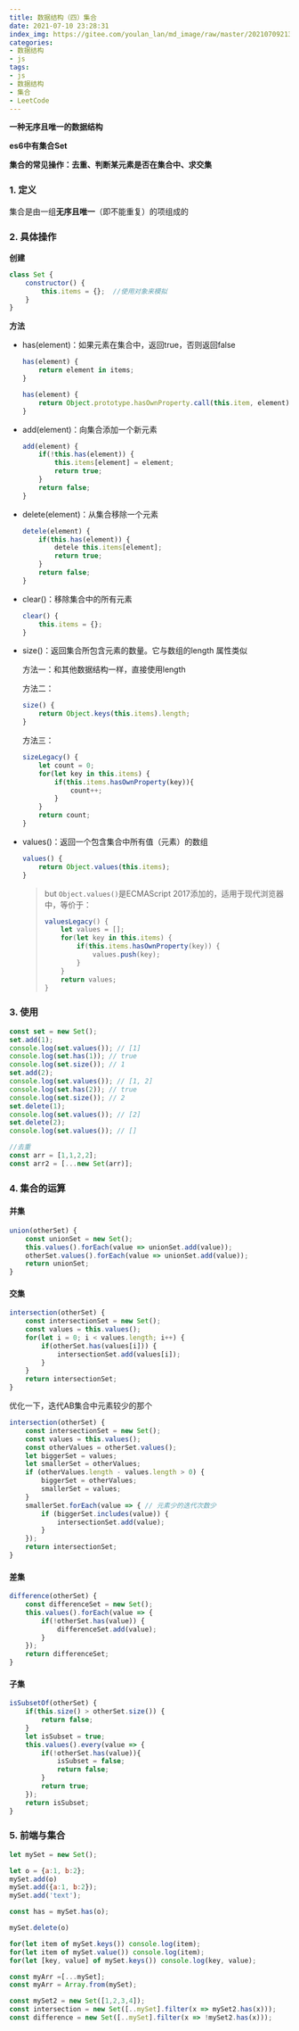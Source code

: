 ```yaml
---
title: 数据结构（四）集合
date: 2021-07-10 23:28:31
index_img: https://gitee.com/youlan_lan/md_image/raw/master/20210709213832.png
categories:
- 数据结构
- js
tags:
- js
- 数据结构
- 集合
- LeetCode
---
```



**一种无序且唯一的数据结构**

**es6中有集合Set**

**集合的常见操作：去重、判断某元素是否在集合中、求交集**

### 1. 定义

集合是由一组**无序且唯一**（即不能重复）的项组成的

### 2. 具体操作

**创建**

```js
class Set {
	constructor() {
		this.items = {};  //使用对象来模拟
	}
}
```

**方法**

* has(element)：如果元素在集合中，返回true，否则返回false

  ```js
  has(element) {
      return element in items;
  }
  ```

  ```js
  has(element) {
      return Object.prototype.hasOwnProperty.call(this.item, element);
  }
  ```

* add(element)：向集合添加一个新元素

  ```js
  add(element) {
      if(!this.has(element)) {
          this.items[element] = element;
          return true;
      }
      return false;
  }
  ```

* delete(element)：从集合移除一个元素

  ```js
  detele(element) {
      if(this.has(element)) {
          detele this.items[element];
          return true;
      }
      return false;
  }
  ```

* clear()：移除集合中的所有元素

  ```js
  clear() {
      this.items = {};
  }
  ```

* size()：返回集合所包含元素的数量。它与数组的length 属性类似

  方法一：和其他数据结构一样，直接使用length

  方法二：

  ```js
  size() {
      return Object.keys(this.items).length;
  }
  ```

  方法三：

  ```js
  sizeLegacy() {
      let count = 0;
      for(let key in this.items) {
          if(this.items.hasOwnProperty(key)){
              count++;
          }
      }
      return count;
  }
  ```

* values()：返回一个包含集合中所有值（元素）的数组

  ```js
  values() {
      return Object.values(this.items);
  }
  ```

  > but `Object.values()`是ECMAScript 2017添加的，适用于现代浏览器中，等价于：
  >
  > ```js
  > valuesLegacy() {
  >     let values = [];
  >     for(let key in this.items) {
  >         if(this.items.hasOwnProperty(key)) {
  >             values.push(key);
  >         }
  >     }
  >     return values;
  > }
  > ```

### 3. 使用

```js
const set = new Set();
set.add(1);
console.log(set.values()); // [1]
console.log(set.has(1)); // true
console.log(set.size()); // 1
set.add(2);
console.log(set.values()); // [1, 2]
console.log(set.has(2)); // true
console.log(set.size()); // 2
set.delete(1);
console.log(set.values()); // [2]
set.delete(2);
console.log(set.values()); // []
```

```js
//去重
const arr = [1,1,2,2];
const arr2 = [...new Set(arr)];
```



### 4. 集合的运算

#### 并集

```js
union(otherSet) {
    const unionSet = new Set();
    this.values().forEach(value => unionSet.add(value));
    otherSet.values().forEach(value => unionSet.add(value));
    return unionSet;
}
```

#### 交集

```js
intersection(otherSet) {
    const intersectionSet = new Set();
    const values = this.values();
    for(let i = 0; i < values.length; i++) {
        if(otherSet.has(values[i])) {
            intersectionSet.add(values[i]);
        }
    }
    return intersectionSet;
}
```

优化一下，迭代AB集合中元素较少的那个

```js
intersection(otherSet) {
    const intersectionSet = new Set(); 
    const values = this.values(); 
    const otherValues = otherSet.values();
    let biggerSet = values; 
    let smallerSet = otherValues; 
    if (otherValues.length - values.length > 0) { 
        biggerSet = otherValues;
        smallerSet = values;
    }
    smallerSet.forEach(value => { // 元素少的迭代次数少
        if (biggerSet.includes(value)) {
            intersectionSet.add(value);
        }
    });
    return intersectionSet;
}
```

#### 差集

```js
difference(otherSet) {
    const differenceSet = new Set();
    this.values().forEach(value => {
        if(!otherSet.has(value)) {
            differenceSet.add(value);
        }
    });
    return differenceSet;
}
```

#### 子集

```js
isSubsetOf(otherSet) {
    if(this.size() > otherSet.size()) {
        return false;
    }
    let isSubset = true;
    this.values().every(value => {
        if(!otherSet.has(value)){
            isSubset = false;
            return false;
        }
        return true;
    });
    return isSubset;
}
```

### 5. 前端与集合

```js
let mySet = new Set();

let o = {a:1, b:2};
mySet.add(o)
mySet.add({a:1, b:2});
mySet.add('text');

const has = mySet.has(o);

mySet.delete(o)

for(let item of mySet.keys()) console.log(item);
for(let item of mySet.value()) console.log(item);
for(let [key, value] of mySet.keys()) console.log(key, value);

const myArr =[...mySet];
const myArr = Array.from(mySet);

const mySet2 = new Set([1,2,3,4]);
const intersection = new Set([..mySet].filter(x => mySet2.has(x)));
const difference = new Set([..mySet].filter(x => !mySet2.has(x)));
```

